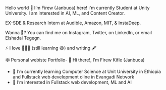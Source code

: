 Hello world 👋
I’m Firew (Janbuca) here! I'm currently Student at Unity University. I am interested in AI, ML, and Content Creator.

EX-SDE & Research Intern at Audible, Amazon, MIT, & InstaDeep.

Wanna 💬? You can find me on Instagram, Twitter, on LinkedIn, or email Elshadai Tegegn.

⚡ I love 🏀⛹️‍♀️ (still learning 😃) and writing 🖋

🕸 Personal webiste Portfolio- 
👋 Hi there!, I’m Firew Kifle (Janbuca)
- 🌱 I’m currently learning Computer Science at Unit University in Ethiopia and Fullstack web development oline in Evangadi Network
- 👀 I’m interested in Fullstack web development, ML and AI

<!---
janbuca/janbuca is a ✨ special ✨ repository because its `README.md` (this file) appears on your GitHub profile.
You can click the Preview link to take a look at your changes.
--->
